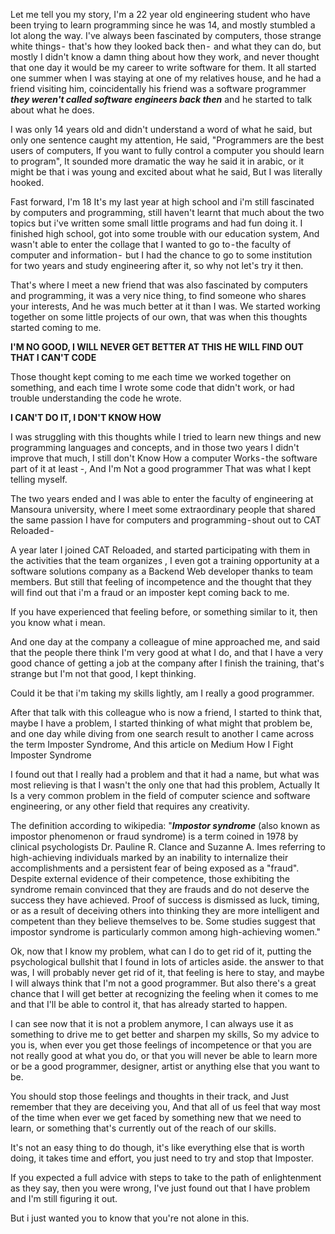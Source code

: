 Let me tell you my story, I'm a 22 year old engineering student who have been trying to learn programming since he was 14, and mostly stumbled a lot along the way.
I've always been fascinated by computers, those strange white things -  that's how they looked back then -  and what they can do, but mostly I didn't know a damn thing about how they work, and never thought that one day it would be my career to write software for them.
It all started one summer when I was staying at one of my relatives house, and he had a friend visiting him, coincidentally his friend was a software programmer ***they weren't called software engineers back then*** and he started to talk about what he does.

I was only 14 years old and didn't understand a word of what he said, but only one sentence caught my attention, He said, "Programmers are the best users of computers, If you want to fully control a computer you should learn to program",
It sounded more dramatic the way he said it in arabic, or it might be that i was young and excited about what he said, But I was literally hooked.

Fast forward, I'm 18 It's my last year at high school and i'm still fascinated by computers and programming, still haven't learnt that much about the two topics but i've written some small little programs and had fun doing it.
I finished high school, got into some trouble with our education system, And wasn't able to enter the collage that I wanted to go to - the faculty of computer and information - 
but I had the chance to go to some institution for two years and study engineering after it, so why not let's try it then.

That's where I meet a new friend that was also fascinated by computers and programming, it was a very nice thing, to find someone who shares your interests, And he was much better at it than I was.
We started working together on some little projects of our own, that was when this thoughts started coming to me.

**I'M NO GOOD, I WILL NEVER GET BETTER AT THIS**
**HE WILL FIND OUT THAT I CAN'T CODE**

Those thought kept coming to me each time we worked together on something, and each time I wrote some code that didn't work, or had trouble understanding the code he wrote.

**I CAN'T DO IT, I DON'T KNOW HOW**

I was struggling with this thoughts while I tried to learn new things and new programming languages and concepts, and in those two years I didn't improve that much,
I still don't Know How a computer Works - the software part of it at least -, And I'm Not a good programmer That was what I kept telling myself.

The two years ended and I was able to enter the faculty of engineering at Mansoura university, where I meet some extraordinary people that shared the same passion I have for computers and programming - shout out to CAT Reloaded - 

A year later I joined CAT Reloaded, and started participating with them in the activities that the team organizes , I even got a training opportunity at a software solutions company as a Backend Web developer thanks to team members.
But still that feeling of incompetence and the thought that they will find out that i'm a fraud or an imposter kept coming back to me.

If you have experienced that feeling before, or something similar to it, then you know what i mean.

And one day at the company a colleague of mine approached me, and said that the people there think I'm very good at what I do, and that I have a very good chance of getting a job at the company after I finish the training, that's strange but I'm not that good, I kept thinking.

Could it be that i'm taking my skills lightly, am I really a good programmer.

After that talk with this colleague who is now a friend, I started to think that, maybe I have a problem, I started thinking of what might that problem be, and one day while diving from one search result to another I came across the term Imposter Syndrome, And this article on Medium How I Fight Imposter Syndrome

I found out that I really had a problem and that it had a name, but what was most relieving is that I wasn't the only one that had this problem, Actually It Is a very common problem in the field of computer science and software engineering, or any other field that requires any creativity.

The definition according to wikipedia:
"***Impostor syndrome*** (also known as impostor phenomenon or fraud syndrome) is a term coined in 1978 by clinical psychologists Dr. Pauline R. Clance and Suzanne A. Imes referring to high-achieving individuals marked by an inability to internalize their accomplishments and a persistent fear of being exposed as a "fraud". Despite external evidence of their competence, those exhibiting the syndrome remain convinced that they are frauds and do not deserve the success they have achieved. Proof of success is dismissed as luck, timing, or as a result of deceiving others into thinking they are more intelligent and competent than they believe themselves to be. Some studies suggest that impostor syndrome is particularly common among high-achieving women."

Ok, now that I know my problem, what can I do to get rid of it, putting the psychological bullshit that I found in lots of articles aside.
the answer to that was, I will probably never get rid of it, that feeling is here to stay, and maybe I will always think that I'm not a good programmer.
But also there's a great chance that I will get better at recognizing the feeling when it comes to me and that I'll be able to control it, that has already started to happen.

I can see now that it is not a problem anymore, I can always use it as something to drive me to get better and sharpen my skills,
So my advice to you is, when ever you get those feelings of incompetence or that you are not really good at what you do, or that you will never be able to learn more or be a good programmer, designer, artist or anything else that you want to be.

You should stop those feelings and thoughts in their track, and Just remember that they are deceiving you, And that all of us feel that way most of the time when ever we get faced by something new that we need to learn, or something that's currently out of the reach of our skills.

It's not an easy thing to do though, it's like everything else that is worth doing, it takes time and effort, you just need to try and stop that Imposter.

If you expected a full advice with steps to take to the path of enlightenment as they say, then you were wrong, I've just found out that I have problem and I'm still figuring it out.

But i just wanted you to know that you're not alone in this.